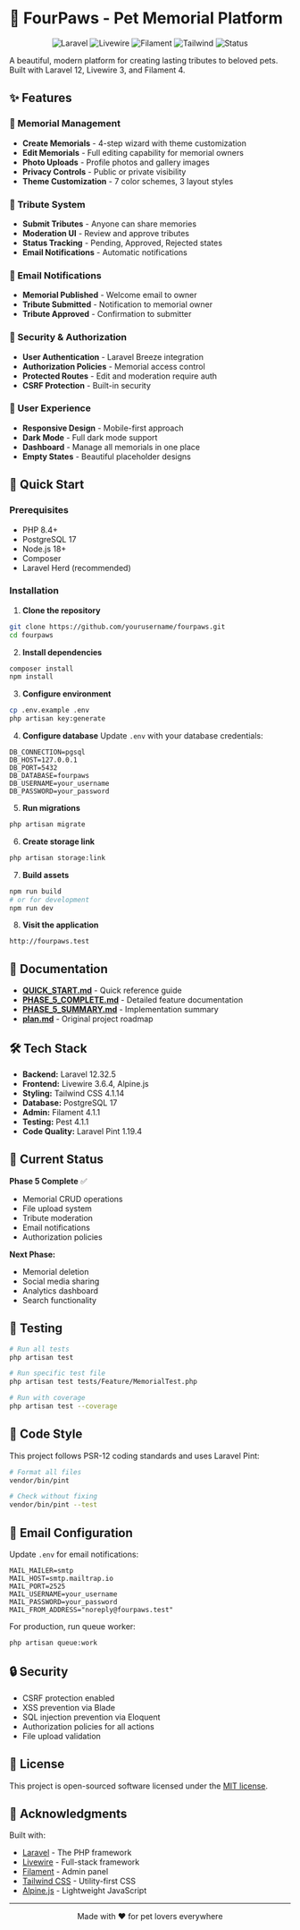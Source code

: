# 🐾 FourPaws - Pet Memorial Platform

<p align="center">
    <img src="https://img.shields.io/badge/Laravel-12.x-red.svg" alt="Laravel">
    <img src="https://img.shields.io/badge/Livewire-3.x-purple.svg" alt="Livewire">
    <img src="https://img.shields.io/badge/Filament-4.x-orange.svg" alt="Filament">
    <img src="https://img.shields.io/badge/Tailwind-4.x-blue.svg" alt="Tailwind">
    <img src="https://img.shields.io/badge/Status-Production%20Ready-green.svg" alt="Status">
</p>

A beautiful, modern platform for creating lasting tributes to beloved pets. Built with Laravel 12, Livewire 3, and Filament 4.

## ✨ Features

### 🎨 Memorial Management

-   **Create Memorials** - 4-step wizard with theme customization
-   **Edit Memorials** - Full editing capability for memorial owners
-   **Photo Uploads** - Profile photos and gallery images
-   **Privacy Controls** - Public or private visibility
-   **Theme Customization** - 7 color schemes, 3 layout styles

### 💬 Tribute System

-   **Submit Tributes** - Anyone can share memories
-   **Moderation UI** - Review and approve tributes
-   **Status Tracking** - Pending, Approved, Rejected states
-   **Email Notifications** - Automatic notifications

### 📧 Email Notifications

-   **Memorial Published** - Welcome email to owner
-   **Tribute Submitted** - Notification to memorial owner
-   **Tribute Approved** - Confirmation to submitter

### 🔐 Security & Authorization

-   **User Authentication** - Laravel Breeze integration
-   **Authorization Policies** - Memorial access control
-   **Protected Routes** - Edit and moderation require auth
-   **CSRF Protection** - Built-in security

### 🎯 User Experience

-   **Responsive Design** - Mobile-first approach
-   **Dark Mode** - Full dark mode support
-   **Dashboard** - Manage all memorials in one place
-   **Empty States** - Beautiful placeholder designs

## 🚀 Quick Start

### Prerequisites

-   PHP 8.4+
-   PostgreSQL 17
-   Node.js 18+
-   Composer
-   Laravel Herd (recommended)

### Installation

1. **Clone the repository**

```bash
git clone https://github.com/yourusername/fourpaws.git
cd fourpaws
```

2. **Install dependencies**

```bash
composer install
npm install
```

3. **Configure environment**

```bash
cp .env.example .env
php artisan key:generate
```

4. **Configure database**
   Update `.env` with your database credentials:

```env
DB_CONNECTION=pgsql
DB_HOST=127.0.0.1
DB_PORT=5432
DB_DATABASE=fourpaws
DB_USERNAME=your_username
DB_PASSWORD=your_password
```

5. **Run migrations**

```bash
php artisan migrate
```

6. **Create storage link**

```bash
php artisan storage:link
```

7. **Build assets**

```bash
npm run build
# or for development
npm run dev
```

8. **Visit the application**

```
http://fourpaws.test
```

## 📖 Documentation

-   **[QUICK_START.md](QUICK_START.md)** - Quick reference guide
-   **[PHASE_5_COMPLETE.md](PHASE_5_COMPLETE.md)** - Detailed feature documentation
-   **[PHASE_5_SUMMARY.md](PHASE_5_SUMMARY.md)** - Implementation summary
-   **[plan.md](plan.md)** - Original project roadmap

## 🛠️ Tech Stack

-   **Backend:** Laravel 12.32.5
-   **Frontend:** Livewire 3.6.4, Alpine.js
-   **Styling:** Tailwind CSS 4.1.14
-   **Database:** PostgreSQL 17
-   **Admin:** Filament 4.1.1
-   **Testing:** Pest 4.1.1
-   **Code Quality:** Laravel Pint 1.19.4

## 🎯 Current Status

**Phase 5 Complete** ✅

-   Memorial CRUD operations
-   File upload system
-   Tribute moderation
-   Email notifications
-   Authorization policies

**Next Phase:**

-   Memorial deletion
-   Social media sharing
-   Analytics dashboard
-   Search functionality

## 🧪 Testing

```bash
# Run all tests
php artisan test

# Run specific test file
php artisan test tests/Feature/MemorialTest.php

# Run with coverage
php artisan test --coverage
```

## 📝 Code Style

This project follows PSR-12 coding standards and uses Laravel Pint:

```bash
# Format all files
vendor/bin/pint

# Check without fixing
vendor/bin/pint --test
```

## 📧 Email Configuration

Update `.env` for email notifications:

```env
MAIL_MAILER=smtp
MAIL_HOST=smtp.mailtrap.io
MAIL_PORT=2525
MAIL_USERNAME=your_username
MAIL_PASSWORD=your_password
MAIL_FROM_ADDRESS="noreply@fourpaws.test"
```

For production, run queue worker:

```bash
php artisan queue:work
```

## 🔒 Security

-   CSRF protection enabled
-   XSS prevention via Blade
-   SQL injection prevention via Eloquent
-   Authorization policies for all actions
-   File upload validation

## 📄 License

This project is open-sourced software licensed under the [MIT license](https://opensource.org/licenses/MIT).

## 🙏 Acknowledgments

Built with:

-   [Laravel](https://laravel.com) - The PHP framework
-   [Livewire](https://livewire.laravel.com) - Full-stack framework
-   [Filament](https://filamentphp.com) - Admin panel
-   [Tailwind CSS](https://tailwindcss.com) - Utility-first CSS
-   [Alpine.js](https://alpinejs.dev) - Lightweight JavaScript

---

<p align="center">Made with ❤️ for pet lovers everywhere</p>
